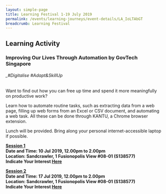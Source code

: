 ```yaml
---
layout: simple-page
title: Learning Festival 1-19 July 2019
permalink: /events/learning-journeys/event-details/LA_IoLTAbGT
breadcrumb: Learning Festival
---
```


## Learning Activity
### Improving Our Lives Through Automation by GovTech Singapore

###### _#Digitalise #Adapt&SkillUp

Want to find out how you can free up time and spend it more meaningfully on productive work? 

Learn how to automate routine tasks, such as extracting data from a web page, filling up web forms from an Excel or CSV document, and automating a web task. All these can be done through KANTU, a Chrome browser extension. 

Lunch will be provided. Bring along your personal internet-accessible laptop if possible. 

<u><b>Session 1</u><br>
**Date and Time: 10 Jul 2019, 12.00pm to 2.00pm** <br>
**Location: Sandcrawler, 1 Fusionopolis View #08-01 (S138577)** <br> 
**Indicate Your Interest [Here](https://www.eventbrite.sg/e/improving-our-lives-through-automation-by-govtech-tickets-61979425129)** <br>

<u><b>Session 2</u><br>
**Date and Time: 17 Jul 2019, 12.00pm to 2.00pm** <br>
**Location: Sandcrawler, 1 Fusionopolis View #08-01 (S138577)** <br>
**Indicate Your Interest [Here](https://www.eventbrite.sg/e/improving-our-lives-through-automation-by-govtech-2nd-run-tickets-62076950831)** <br>

